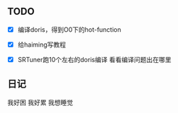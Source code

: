 ## TODO
- [x] 编译doris，得到O0下的hot-function
- [x] 给haiming写教程
- [x] SRTuner跑10个左右的doris编译    看看编译问题出在哪里


## 日记
我好困  我好累  我想睡觉
